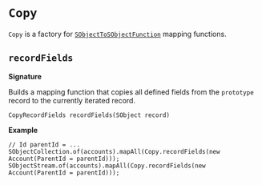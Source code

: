 # `Copy`

`Copy` is a factory for [`SObjectToSObjectFunction`](sobject-to-sobject-function) mapping functions.

## `recordFields`

**Signature**

Builds a mapping function that copies all defined fields from the `prototype` record to the currently iterated record.  

```apex
CopyRecordFields recordFields(SObject record)
```

**Example**
```apex
// Id parentId = ... 
SObjectCollection.of(accounts).mapAll(Copy.recordFields(new Account(ParentId = parentId)));
SObjectStream.of(accounts).mapAll(Copy.recordFields(new Account(ParentId = parentId)));
```